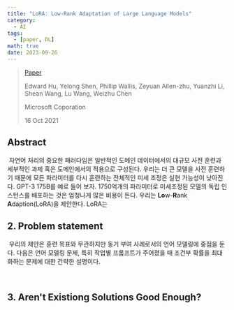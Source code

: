 ```yaml
---
title: "LoRA: Low-Rank Adaptation of Large Language Models"
category:
  - AI
tags:
  - [paper, DL]
math: true
date: 2023-09-26
---
```


>  [Paper](https://arxiv.org/abs/2106.09685)
>
> Edward Hu, Yelong Shen, Phillip Wallis, Zeyuan Allen-zhu, Yuanzhi Li, Shean Wang, Lu Wang, Weizhu Chen
>
> Microsoft Coporation
>
> 16 Oct 2021

## Abstract

​	자연어 처리의 중요한 패러다임은 일반적인 도메인 데이터에서의 대규모 사전 훈련과 세부적인 과제 혹은 도메인에서의 적용으로 구성된다. 우리는 더 큰 모델을 사전 훈련하기 때문에 모든 파라미터를 다시 훈련하는 전체적인 미세 조정은 실현 가능성이 낮아진다. GPT-3 175B를 예로 들어 보자. 1750억개의 파라미터로 미세조정된 모델의 독립 인스턴스를 배포하는 것은 엄청나게 많은 비용이 든다. 우리는 **Lo**w-**R**ank **A**daption(LoRA)을 제안한다. LoRA는 

## 2. Problem statement

​	우리의 제안은 훈련 목표와 무관하지만 동기 부여 사례로서의 언어 모델링에 중점을 둔다. 다음은 언어 모델링 문제, 특히 작업별 프롬프트가 주어졌을 때 조건부 확률을 최대화하는 문제에 대한 간략한 설명이다.

​	

## 3. Aren't Existiong Solutions Good Enough?

